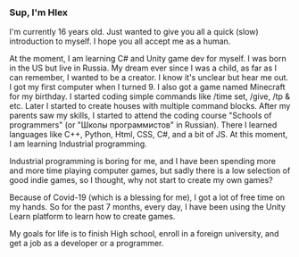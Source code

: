 ### Sup, I'm Hlex
I'm currently 16 years old. Just wanted to give you all a quick (slow) introduction to myself. I hope you all accept me as a human.

At the moment, I am learning C# and Unity game dev for myself.  I was born in the US but live in Russia.  My dream ever since I was a child, as far as I can remember, I wanted to be a creator. I know it's unclear but hear me out. I got my first computer when I turned 9. I also got a game named Minecraft for my birthday. I started coding simple commands like /time set, /give, /tp &amp; etc. Later I started to create houses with multiple command blocks. After my parents saw my skills, I started to attend the coding course "Schools of programmers" (or "Школы программистов" in Russian). There I learned languages like C++, Python, Html, CSS, C#, and a bit of JS. At this moment, I am learning Industrial programming.

Industrial programming is boring for me, and I have been spending more and more time playing computer games, but sadly there is a low selection of good indie games, so I thought, why not start to create my own games?

Because of Covid-19 (which is a blessing for me), I got a lot of free time on my hands. So for the past 7 months, every day,  I have been using the Unity Learn platform to learn how to create games. 

My goals for life is to finish High school, enroll in a foreign university, and get a job as a developer or a programmer.
